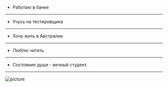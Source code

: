 * Работаю в банке
* *****
* Учусь на тестировщика
* ******
* Хочу жить в Австралии
* *****
* Люблю читать
* *****
* Состояние души - вечный студент.
* ******
![picture](https://picsum.photos/id/237/200/300)

  